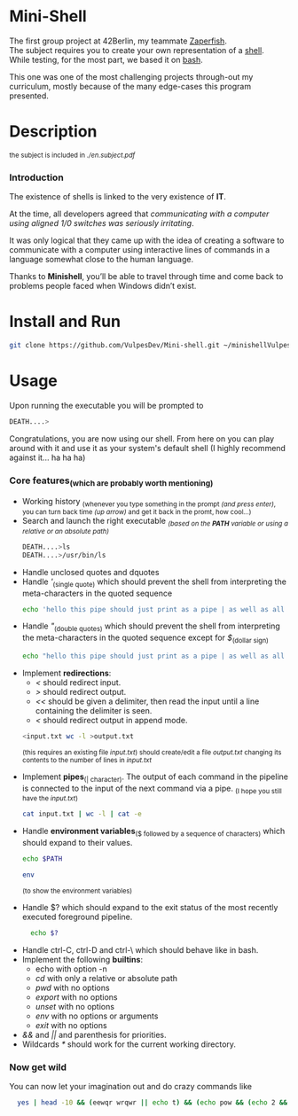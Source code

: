 # Mini-Shell
The first group project at 42Berlin, my teammate <a href="https://github.com/zaperfish">Zaperfish</a>.  
The subject requires you to create your own representation of a <a href="https://en.wikipedia.org/wiki/Unix_shell">shell</a>.  
While testing, for the most part, we based it on <a href="https://en.wikipedia.org/wiki/Bash_(Unix_shell)">bash</a>.  

This one was one of the most challenging projects through-out my curriculum, mostly because of the many edge-cases this program presented.

# Description
<sub>the subject is included in <i>./en.subject.pdf</i></sub>
<h3>Introduction</h3>
<p>The existence of shells is linked to the very existence of <b>IT</b>.</p>
<p>At the time, all developers agreed that <i>communicating with a computer using aligned
1/0 switches was seriously irritating</i>.</p>
<p>It was only logical that they came up with the idea of creating a software to communicate with a computer using interactive lines of commands in a language somewhat
close to the human language.</p>
<p>Thanks to <b>Minishell</b>, you’ll be able to travel through time and come back to problems
people faced when Windows didn’t exist.</p>

# Install and Run

```bash
git clone https://github.com/VulpesDev/Mini-shell.git ~/minishellVulpes && cd ~/minishellVulpes && make && ./minishell
```

# Usage

Upon running the executable you will be prompted to
```bash
DEATH....>
```
Congratulations, you are now using our shell.
From here on you can play around with it and use it as your system's default shell (I highly recommend against it... ha ha ha)

<h3>Core features<sub>(which are probably worth mentioning)</sub></h3>
<ul>
  <li>Working history <sub>(whenever you type something in the prompt <i>(and press enter)</i>, you can turn back time <i>(up arrow)</i> and get it back in the promt, how cool...)</sub></li>
  <li>Search and launch the right executable <sub><i>(based on the <b>PATH</b> variable or using a relative or an absolute path)</i></sub></li>
  
  ```bash
  DEATH....>ls
  DEATH....>/usr/bin/ls
  ```
  <li>Handle unclosed quotes and dquotes</li>
  <li>Handle <i>'</i><sub>(single quote)</sub> which should prevent the shell from interpreting the meta-characters in the quoted sequence</li>

  ```bash
echo 'hello this pipe should just print as a pipe | as well as all those symbols <>()""(")""$USER$$$$$$$PATH'
  ```
  
  <li>Handle <i>"</i><sub>(double quotes)</sub> which should prevent the shell from interpreting the meta-characters in the quoted sequence except for <i>$</i><sub>(dollar sign)</sub></li>
    
  ```bash
echo "hello this pipe should just print as a pipe | as well as all those symbols <>()''''''(')'' but replace this $USER with the actual user"
  ```

  <li>Implement <b>redirections</b>:
    <ul>
      <li> <i><</i> should redirect input.</li>
      <li> <i>></i> should redirect output.</li>
      <li> <i><<</i> should be given a delimiter, then read the input until a line containing the
delimiter is seen.</li>
      <li> <i><</i> should redirect output in append mode.</li>
    </ul>

```bash
<input.txt wc -l >output.txt
```
<sub>(this requires an existing file <i>input.txt</i>) should create/edit a file <i>output.txt</i> changing its contents to the number of lines in <i>input.txt</i></sub>
<li>Implement <b>pipes</b><sub>(| character)</sub>. The output of each command in the pipeline is
connected to the input of the next command via a pipe.
  <sub>(I hope you still have the <i>input.txt</i>)</sub>

  ```bash
  cat input.txt | wc -l | cat -e
  ```
<li>Handle <b>environment variables</b><sub>($ followed by a sequence of characters)</sub> which should expand to their values.
  
  ```bash
  echo $PATH
  ```

  ```bash
  env
  ```
<sub>(to show the environment variables)</sub>

<li>Handle $? which should expand to the exit status of the most recently executed
foreground pipeline.</li>

```bash
  echo $?
```

<li>Handle ctrl-C, ctrl-D and ctrl-\ which should behave like in bash.</li>
<li>Implement the following <b>builtins</b>:
  <ul>
<li>echo with option -n</li>
<li><i>cd</i> with only a relative or absolute path</li>
<li> <i>pwd</i> with no options</li>
<li> <i>export</i> with no options</li>
<li> <i>unset</i> with no options</li>
<li> <i>env</i> with no options or arguments</li>
<li> <i>exit</i> with no options</li>
  </ul>
<li><i>&&</i> and <i>||</i> and parenthesis for priorities.</li>
<li>Wildcards <i>*</i> should work for the current working directory.</li>
</ul>
<h3>Now get wild</h3>
You can now let your imagination out and do crazy commands like

```bash
  yes | head -10 && (eewqr wrqwr || echo t) && (echo pow && (echo 2 && echo 3) || edwadw) > outfile.txt
```
